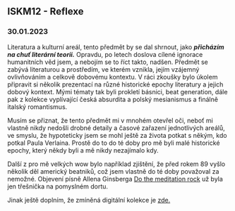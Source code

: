 ## ISKM12 - Reflexe
### 30.01.2023

Literatura a kulturní areál, tento předmět by se dal shrnout, jako ***přicházím na chuť literární teorii.*** Opravdu, po letech doslova cílené ignorace humanitních věd jsem, a nebojím se to říct takto, nadšen. Předmět se zabývá literaturou a prostředím, ve kterém vznikla, jejím vzájemný ovlivňováním a celkově dobovému kontextu. V ráci zkoušky bylo úkolem připravit si několik prezentací na různé historické epochy literatury a jejich dobový kontext. Mými tématy tak byli prokletí básnici, beat generation, dále pak z kolekce vyplívající česká absurdita a polský mesianismus a finálně italský romantismus. 

Musím se přiznat, že tento předmět mi v mnohém otevřel oči, neboť mi vlastně nikdy nedošli drobné detaily a časové zařazení jednotlivých areálů, ve smyslu, že hypoteticky jsem se mohl ještě za života potkat s někým, kdo potkal Paula Verlaina. Prostě do to do té doby pro mě byli malé historické epochy, který někdy byli a mě nikdy nezajímalo kdy. 

Další z pro mě velkých wow bylo například zjištění, že před rokem 89 vyšlo několik děl americký beatniků, což jsem vlastně do té doby považoval za nemožné. Objevení písně Allena Ginsberga [Do the meditation rock](https://www.youtube.com/watch?v=esU-3IC2J9E) už byla jen třešnička na pomyslném dortu. 

Jinak ještě doplním, že zmíněná digitální kolekce je [zde.](https://furtive-fan-215.notion.site/ESKO-POLSK-ABSURDN-DRAMA-b205c72052b54a63b23f073aaaecc8e4)